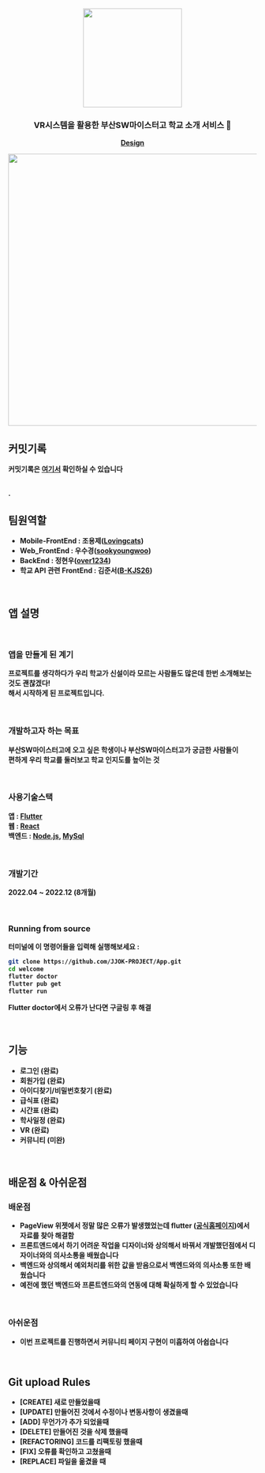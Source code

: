 
<h1 align="center">
	<img
		width="200"
		src="https://user-images.githubusercontent.com/89582664/203698338-058d0ef6-8df9-4971-aa88-f4d88c3e008b.png">
</h1>

<h3 align="center">
	VR시스템을 활용한 부산SW마이스터고 학교 소개 서비스 🏫 
</h3>

<p align="center"> 
	<strong>
		<a href="https://www.figma.com/file/s9UTGx6wXMEk8Xic5bhkgE/JJOK-team-library?node-id=1792%3A535&t=Gk2Pgox1bAyfxCLj-0">Design</a>
		


<p align="center">
	<img src="https://user-images.githubusercontent.com/89582664/203699019-6844429b-5d0e-4e12-94fc-d3e490bbb928.png" width="550">
</p>

## 커밋기록

커밋기록은 [여기서](https://github.com/Lovingcats/Flutter_project/tree/master/welcome/welcome) 확인하실 수 있습니다

<br>.

## 팀원역할

- **Mobile-FrontEnd** : 조용제([Lovingcats](https://github.com/Lovingcats))
- **Web_FrontEnd** : 우수경([sookyoungwoo](https://github.com/sookyoungwoo))
- **BackEnd** : 정현우([over1234](https://github.com/over1234))
- **학교 API 관련 FrontEnd** : 김준서([B-KJS26](https://github.com/B-KJS26))
<br>
		
## 앱 설명

<br>
		
### 앱을 만들게 된 계기
프로젝트를 생각하다가 우리 학교가 신설이라 모르는 사람들도 많은데 한번 소개해보는것도 괜찮겠다! <br>해서 시작하게 된 프로젝트입니다.


<br>
		
### 개발하고자 하는 목표
부산SW마이스터고에 오고 싶은 학생이나 부산SW마이스터고가 궁금한 사람들이<br>
편하게 우리 학교를 둘러보고 학교 인지도를 높이는 것


<br>
		
### 사용기술스택
앱 :  [Flutter](https://flutter.dev/?gclid=Cj0KCQiAg_KbBhDLARIsANx7wAz5lYyBO9RFwhX-V1IJ_xWVuCK1cZkySEkWeqZMPGofPCvRPaHPlWAaAijFEALw_wcB&gclsrc=aw.ds)
<br>
웹 : [React](https://ko.reactjs.org/)
<br>
백엔드 :  [Node.js](https://nodejs.org/ko/), [MySql](https://www.mysql.com/)

	
<br>
		
### 개발기간

2022.04 ~ 2022.12 (8개월)

<br>

### Running from source

터미널에 이 명령어들을 입력해 실행해보세요 :

```sh
git clone https://github.com/JJOK-PROJECT/App.git
cd welcome
flutter doctor
flutter pub get
flutter run
```

Flutter doctor에서 오류가 난다면 구글링 후 해결

<br>
		
## 기능

- 로그인 (완료)
- 회원가입 (완료)
- 아이디찾기/비밀번호찾기 (완료)
- 급식표 (완료)
- 시간표 (완료)
- 학사일정 (완료)
- VR (완료)
- 커뮤니티 (미완)
		
<br>
		
## 배운점 & 아쉬운점
		
### 배운점
 - PageView 위젯에서 정말 많은 오류가 발생했었는데 flutter ([공식홈페이지](https://flutter-ko.dev/docs))에서 자료를 찾아 해결함
 - 프론트앤드에서 하기 어려운 작업을 디자이너와 상의해서 바꿔서 개발했던점에서 디자이너와의 의사소통을 배웠습니다
 - 백엔드와 상의해서 예외처리를 위한 값을 받음으로서 백엔드와의 의사소통 또한 배웠습니다
 - 예전에 했던 백엔드와 프론트엔드와의 연동에 대해 확실하게 할 수 있었습니다
		
<br>
		
### 아쉬운점
 - 이번 프로젝트를 진행하면서 커뮤니티 페이지 구현이 미흡하여 아쉽습니다
 
<br>
 
## Git upload Rules

- [CREATE] 새로 만들었을때
- [UPDATE] 만들어진 것에서 수정이나 변동사항이 생겼을때
- [ADD] 무언가가 추가 되었을때
- [DELETE] 만들어진 것을 삭제 했을때
- [REFACTORING] 코드를 리팩토링 했을때
- [FIX] 오류를 확인하고 고쳤을때
- [REPLACE] 파일을 옮겼을 때
		

		
